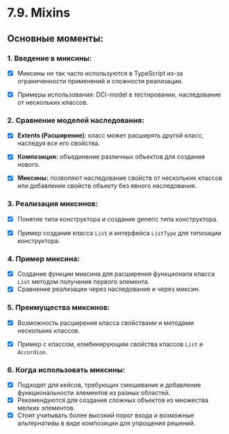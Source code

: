 # 7.9. Mixins

## Основные моменты:

### 1. Введение в миксины:

-   [x] Миксины не так часто используются в TypeScript из-за ограниченности применений и сложности реализации.

-   [x] Примеры использования: DCI-model в тестировании, наследование от нескольких классов.

### 2. Сравнение моделей наследования:

-   [x] **Extents (Расширение)**: класс может расширять другой класс, наследуя все его свойства.

-   [x] **Композиция:** объединение различных объектов для создания нового.

-   [x] **Миксины:** позволяют наследование свойств от нескольких классов или добавление свойств объекту без явного наследования.

### 3. Реализация миксинов:

-   [x] Понятие типа конструктора и создание generic типа конструктора.

-   [x] Пример создания класса `List` и интерфейса `ListType` для типизации конструктора.

### 4. Пример миксина:

-   [x] Создание функции миксина для расширения функционала класса `List` методом получения первого элемента.
-   [x] Сравнение реализации через наследование и через миксин.

### 5. Преимущества миксинов:

-   [x] Возможность расширения класса свойствами и методами нескольких классов.

-   [x] Пример с классом, комбинирующим свойства классов `List` и `Accordion`.

### 6. Когда использовать миксины:

-   [x] Подходят для кейсов, требующих смешивание и добавление функциональности элементов из разных областей.
-   [x] Рекомендуются для создания сложных объектов из множества мелких элементов.
-   [x] Стоит учитывать более высокий порог входа и возможные альтернативы в виде композиции для упрощения решений.

